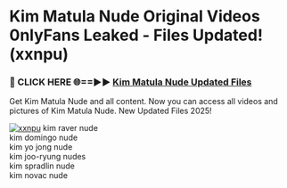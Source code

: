 # Kim Matula Nude Original Videos 0nlyFans Leaked - Files Updated! (xxnpu)

<h3>🔴 CLICK HERE 🌐==►► <a href="https://tinyurl.com/yc6ubb5a" rel="nofollow">Kim Matula Nude Updated Files</a></h3>

Get Kim Matula Nude and all content. Now you can access all videos and pictures of Kim Matula Nude. New Updated Files 2025!

[![xxnpu](https://i.imgur.com/7eu0CRL.gif)](https://tinyurl.com/yc6ubb5a)
kim raver nude<br>
kim domingo nude<br>
kim yo jong nude<br>
kim joo-ryung nudes<br>
kim spradlin nude<br>
kim novac nude